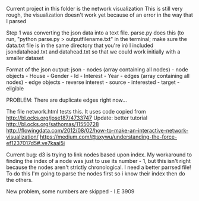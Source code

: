 Current project in this folder is the network visualization
This is still very rough, the visualization doesn't work yet because of an error in the way that I parsed

Step 1 was converting the json data into a text file.  parse.py does this (to run, "python parse.py > outputfilename.txt" in the terminal; make sure the data.txt file is in the same directory that you're in)
I included jsondatahead.txt and datahead.txt so that we could work initially with a smaller dataset


Format of the json output: 
json
	- nodes (array containing all nodes)
		- node objects 
			- House
			- Gender
			- Id
			- Interest
			- Year
	- edges (array containing all nodes)
		- edge objects
			- reverse interest
			- source
			- interested
			- target
			- eligible

PROBLEM: There are duplicate edges right now... 

The file network.html tests this.  It uses code copied from http://bl.ocks.org/jose187/4733747
Update: better tutorial http://bl.ocks.org/sathomas/11550728
http://flowingdata.com/2012/08/02/how-to-make-an-interactive-network-visualization/
https://medium.com/@sxywu/understanding-the-force-ef1237017d5#.ve7kaai5i

Current bug: d3 is trying to link nodes based upon index.  My workaround to finding the index of a node was just to use its number - 1, but this isn't right because the nodes aren't strictly chronological.  I need a better parrsed file! To do this I'm going to parse the nodes first so i know their index then do the others.  



New problem, some numbers are skipped - I.E 3909